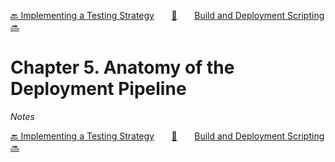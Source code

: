 [🔙 Implementing a Testing Strategy][previous-chapter]&nbsp;&nbsp;&nbsp;&nbsp;&nbsp;&nbsp;&nbsp;[🏡][readme]&nbsp;&nbsp;&nbsp;&nbsp;&nbsp;&nbsp;&nbsp;[Build and Deployment Scripting 🔜][upcoming-chapter]

# Chapter 5. Anatomy of the Deployment Pipeline

_Notes_

[🔙 Implementing a Testing Strategy][previous-chapter]&nbsp;&nbsp;&nbsp;&nbsp;&nbsp;&nbsp;&nbsp;[🏡][readme]&nbsp;&nbsp;&nbsp;&nbsp;&nbsp;&nbsp;&nbsp;[Build and Deployment Scripting 🔜][upcoming-chapter]

[readme]: README.md
[previous-chapter]: ch04-implementing-a-testing-strategy.md
[upcoming-chapter]: ch06-build-and-deployment-scripting.md